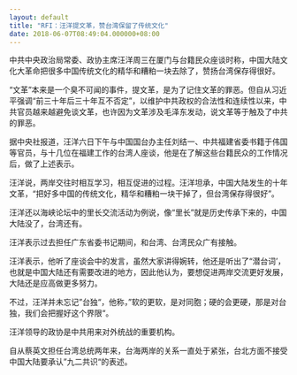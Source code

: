 ```yaml
---
layout: default
title: "RFI：汪洋提文革，赞台湾保留了传统文化"
date: 2018-06-07T08:49:04.000000+08:00
---
```


中共中央政治局常委、政协主席汪洋周三在厦门与台籍民众座谈时称，中国大陆文化大革命把很多中国传统文化的精华和糟粕一块去除了，赞扬台湾保存得很好。

“文革”本来是一个臭不可闻的事件，提文革，是为了记住文革的罪恶。但自从习近平强调“前三十年后三十年互不否定”，以维护中共政权的合法性和连续性以来，中共官员越来越避免谈文革，也许因为文革涉及毛泽东发动，说文革等于触及了中共的罪恶。

据中央社报道，汪洋六日下午与中国国台办主任刘结一、中共福建省委书籍于伟国等官员，与十几位在福建工作的台湾人座谈，他是在了解这些台籍民众的工作情况后，做了上述表示。

汪洋说，两岸交往时相互学习，相互促进的过程。汪洋坦承，中国大陆发生的十年文革，“把好多中国的传统文化，精华和糟粕一块干掉了，但台湾保存得很好”。

汪洋还以海峡论坛中的里长交流活动为例说，像“里长”就是历史传承下来的，中国大陆没了，台湾还有。

汪洋表示过去担任广东省委书记期间，和台湾、台湾民众广有接触。

汪洋表示，他听了座谈会中的发言，虽然大家讲得婉转，他还是听出了“潜台词’，也就是中国大陆还有需要改进的地方，因此他认为，要想促进两岸交流更好发展，大陆还是应高做更多努力。

不过，汪洋并未忘记”台独“，他称，”软的更软，是对同胞；硬的会更硬，那是对台独，我们会把握好这个界限“。

汪洋领导的政协是中共用来对外统战的重要机构。

自从蔡英文担任台湾总统两年来，台海两岸的关系一直处于紧张，台北方面不接受中国大陆要承认”九二共识“的表述。

